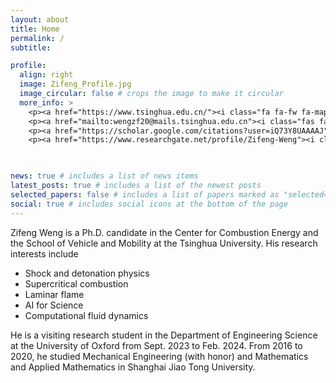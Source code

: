 ```yaml
---
layout: about
title: Home
permalink: /
subtitle: 

profile:
  align: right
  image: Zifeng_Profile.jpg
  image_circular: false # crops the image to make it circular
  more_info: >
    <p><a href="https://www.tsinghua.edu.cn/"><i class="fa fa-fw fa-map-marker" aria-hidden="true"></i> Beijing, China</a></p>
    <p><a href="mailto:wengzf20@mails.tsinghua.edu.cn"><i class="fas fa-fw fa-envelope" aria-hidden="true"></i> Email</a></p>
    <p><a href="https://scholar.google.com/citations?user=iQ73Y8UAAAAJ"><i class="fas fa-fw fa-graduation-cap"></i> Google Scholar</a></p>
    <p><a href="https://www.researchgate.net/profile/Zifeng-Weng"><i class="fab fa-fw fa-researchgate" aria-hidden="true"></i> ResearchGate</a></p>

    

news: true # includes a list of news items
latest_posts: true # includes a list of the newest posts
selected_papers: false # includes a list of papers marked as "selected={true}"
social: true # includes social icons at the bottom of the page
---
```

Zifeng Weng is a Ph.D. candidate in the Center for Combustion Energy and the School of Vehicle and Mobility at the Tsinghua University. His research interests include
- Shock and detonation physics
- Supercritical combustion
- Laminar flame
- AI for Science
- Computational fluid dynamics 

He is a visiting research student in the Department of Engineering Science at the University of Oxford from Sept. 2023 to Feb. 2024. From 2016 to 2020, he studied Mechanical Engineering (with honor) and Mathematics and Applied Mathematics in Shanghai Jiao Tong University.
